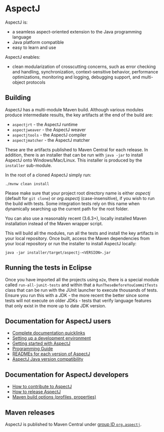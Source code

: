 # AspectJ

AspectJ is:
- a seamless aspect-oriented extension to the Java programming language
- Java platform compatible
- easy to learn and use

AspectJ enables:
- clean modularization of crosscutting concerns, such as error checking and handling, synchronization, context-sensitive behavior, performance optimizations, monitoring and logging, debugging support, and multi-object protocols

## Building

AspectJ has a multi-module Maven build. Although various modules produce intermediate results, the key artifacts at the end of the build are:

* `aspectjrt` - the AspectJ runtime
* `aspectjweaver` - the AspectJ weaver
* `aspectjtools` - the AspectJ compiler
* `aspectjmatcher` - the AspectJ matcher

These are the artifacts published to Maven Central for each release. In addition, there is an installer that can be run with `java -jar` to install AspectJ onto Windows/Mac/Linux. This installer is produced by the `installer` sub-module.

In the root of a cloned AspectJ simply run:

```shell
./mvnw clean install
```

Please make sure that your project root directory name is either _aspectj_ (default for `git clone`) or _org.aspectj_ (case-insensitive), if you wish to run the build with tests.
Some integration tests rely on this name when dynamically searching up the current path for the root folder.

You can also use a reasonably recent (3.6.3+), locally installed Maven installation instead of the Maven wrapper script.

This will build all the modules, run all the tests and install the key artifacts in your local repository.
Once built, access the Maven dependencies from your local repository or run the installer to install AspectJ locally:
```
java -jar installer/target/aspectj-<VERSION>.jar
```

## Running the tests in Eclipse

Once you have imported all the projects using `m2e`, there is a special module called `run-all-junit-tests` and within that a `RunTheseBeforeYouCommitTests` class that can be run with the JUnit launcher to execute thousands of tests.
Ensure you run this with a JDK - the more recent the better since some tests will not execute on older JDKs - tests that verify language features that only exist in the more up to date JDK version.

## Documentation for AspectJ users

* [Complete documentation quicklinks](docs/index.adoc)
* [Setting up a development environment](docs/developer/IDE.md)
* [Getting started with AspectJ](docs/progguide/gettingstarted.adoc)
* [Programming Guide](docs/progguide/index.adoc)
* [READMEs for each version of AspectJ](docs/release)
* [AspectJ Java version compatibility](docs/release/JavaVersionCompatibility.adoc)

## Documentation for AspectJ developers

* [How to contribute to AspectJ](CONTRIBUTING.md)
* [How to release AspectJ](docs/developer/RELEASE.md)
* [Maven build options (profiles, properties)](docs/developer/BUILD.md)

## Maven releases

AspectJ is published to Maven Central under [group ID `org.aspectj`](https://search.maven.org/search?q=g:org.aspectj).
